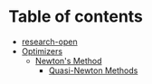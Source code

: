 # Table of contents

* [research-open](README.md)
* [Optimizers](optimizers/README.md)
  * [Newton's Method](optimizers/newtons-method/README.md)
    * [Quasi-Newton Methods](optimizers/newtons-method/quasi-newton-methods.md)

